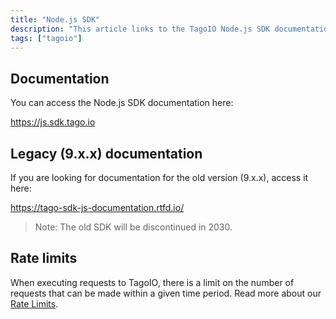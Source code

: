 ```yaml
---
title: "Node.js SDK"
description: "This article links to the TagoIO Node.js SDK documentation, points to the legacy SDK docs for version 9.x.x, and warns about API request rate limits."
tags: ["tagoio"]
---
```

## Documentation
You can access the Node.js SDK documentation here:

https://js.sdk.tago.io

## Legacy (9.x.x) documentation
If you are looking for documentation for the old version (9.x.x), access it here:

https://tago-sdk-js-documentation.rtfd.io/

> Note: The old SDK will be discontinued in 2030.

## Rate limits
When executing requests to TagoIO, there is a limit on the number of requests that can be made within a given time period. Read more about our [Rate Limits](../rate-limits-hard-limits).